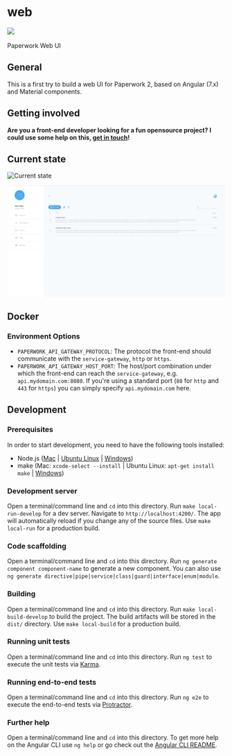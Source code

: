 web
===
[<img src="https://img.shields.io/docker/cloud/build/paperwork/web.svg?style=for-the-badge"/>](https://hub.docker.com/r/paperwork/web)

Paperwork Web UI

## General

This is a first try to build a web UI for Paperwork 2, based on Angular (7.x) and Material components.

## Getting involved

**Are you a front-end developer looking for a fun opensource project? I could use some help on this, [get in touch](mailto:marius@paperwork.cloud?subject=Paperwork%20Web%20UI)!**

## Current state

![Current state](docs/current-state-01.png)

![Current state](docs/current-state-02.png)

## Docker

### Environment Options

- `PAPERWORK_API_GATEWAY_PROTOCOL`: The protocol the front-end should communicate with the `service-gateway`, `http` or `https`.
- `PAPERWORK_API_GATEWAY_HOST_PORT`: The host/port combination under which the front-end can reach the `service-gateway`, e.g. `api.mydomain.com:8080`. If you're using a standard port (`80` for `http` and `443` for `https`) you can simply specify `api.mydomain.com` here.

## Development

### Prerequisites

In order to start development, you need to have the following tools installed:

- Node.js ([Mac](https://www.digitalocean.com/community/tutorials/how-to-install-node-js-and-create-a-local-development-environment-on-macos) | [Ubuntu Linux](https://www.digitalocean.com/community/tutorials/how-to-install-node-js-on-ubuntu-18-04) | [Windows](https://www.wikihow.com/Install-Node.Js-on-Windows))
- make (Mac: `xcode-select --install` | Ubuntu Linux: `apt-get install make` | [Windows](http://gnuwin32.sourceforge.net/install.html))

### Development server

Open a terminal/command line and `cd` into this directory. Run `make local-run-develop` for a dev server. Navigate to `http://localhost:4200/`. The app will automatically reload if you change any of the source files. Use `make local-run` for a production build.

### Code scaffolding

Open a terminal/command line and `cd` into this directory. Run `ng generate component component-name` to generate a new component. You can also use `ng generate directive|pipe|service|class|guard|interface|enum|module`.

### Building

Open a terminal/command line and `cd` into this directory. Run `make local-build-develop` to build the project. The build artifacts will be stored in the `dist/` directory. Use `make local-build` for a production build.

### Running unit tests

Open a terminal/command line and `cd` into this directory. Run `ng test` to execute the unit tests via [Karma](https://karma-runner.github.io).

### Running end-to-end tests

Open a terminal/command line and `cd` into this directory. Run `ng e2e` to execute the end-to-end tests via [Protractor](http://www.protractortest.org/).

### Further help

Open a terminal/command line and `cd` into this directory. To get more help on the Angular CLI use `ng help` or go check out the [Angular CLI README](https://github.com/angular/angular-cli/blob/master/README.md).
